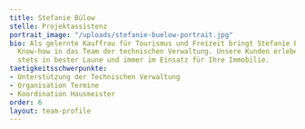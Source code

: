 ```yaml
---
title: Stefanie Bülow
stelle: Projektassistenz
portrait_image: "/uploads/stefanie-buelow-portrait.jpg"
bio: Als gelernte Kauffrau für Tourismus und Freizeit bringt Stefanie Bülow jede Menge
  Know-how in das Team der technischen Verwaltung. Unsere Kunden erleben sie dabei
  stets in bester Laune und immer im Einsatz für Ihre Immobilie.
taetigkeitsschwerpunkte:
- Unterstützung der Technischen Verwaltung
- Organisation Termine
- Koordination Hausmeister
order: 6
layout: team-profile
---
```


